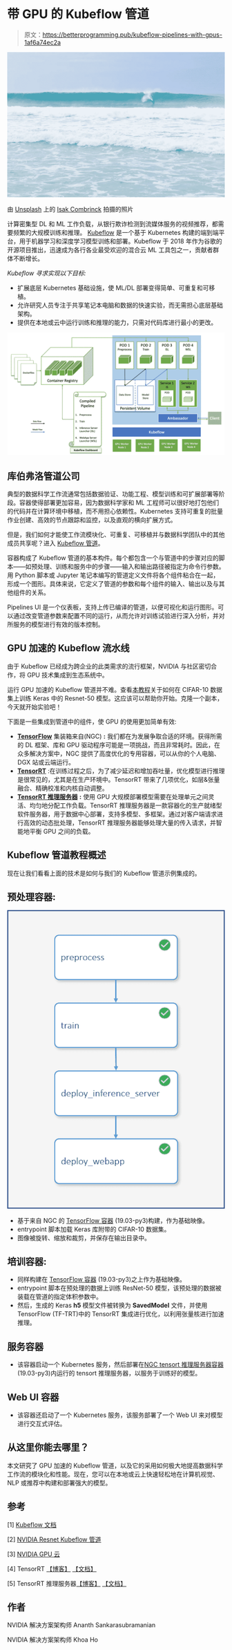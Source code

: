 # 带 GPU 的 Kubeflow 管道

> 原文：<https://betterprogramming.pub/kubeflow-pipelines-with-gpus-1af6a74ec2a>

![](img/6787fe7711ed5c707ebd6dee9b6c41ee.png)

由 [Unsplash](https://unsplash.com/search/photos/pipelines?utm_source=unsplash&utm_medium=referral&utm_content=creditCopyText) 上的 [Isak Combrinck](https://unsplash.com/@isak_combrinck?utm_source=unsplash&utm_medium=referral&utm_content=creditCopyText) 拍摄的照片

计算密集型 DL 和 ML 工作负载，从银行欺诈检测到流媒体服务的视频推荐，都需要频繁的大规模训练和推理。 [Kubeflow](https://www.kubeflow.org/) 是一个基于 Kubernetes 构建的端到端平台，用于机器学习和深度学习模型训练和部署。Kubeflow 于 2018 年作为谷歌的开源项目推出，迅速成为各行各业最受欢迎的混合云 ML 工具包之一，贡献者群体不断增长。

*Kubeflow 寻求实现以下目标:*

*   扩展底层 Kubernetes 基础设施，使 ML/DL 部署变得简单、可重复和可移植。
*   允许研究人员专注于共享笔记本电脑和数据的快速实验，而无需担心底层基础架构。
*   提供在本地或云中运行训练和推理的能力，只需对代码库进行最小的更改。

![](img/211c67862a62a79520891ae41cc047aa.png)

## 库伯弗洛管道公司

典型的数据科学工作流通常包括数据验证、功能工程、模型训练和可扩展部署等阶段。容器使得部署更加容易，因为数据科学家和 ML 工程师可以很好地打包他们的代码并在计算环境中移植，而不用担心依赖性。Kubernetes 支持可重复的批量作业创建、高效的节点跟踪和监控，以及直观的横向扩展方式。

但是，我们如何才能使工作流模块化、可重复、可移植并与数据科学团队中的其他成员共享呢？进入 [Kubeflow 管道](https://www.kubeflow.org/docs/pipelines/pipelines-overview/)。

容器构成了 Kubeflow 管道的基本构件。每个都包含一个与管道中的步骤对应的脚本——如预处理、训练和服务中的步骤——输入和输出路径被指定为命令行参数。用 Python 脚本或 Jupyter 笔记本编写的管道定义文件将各个组件粘合在一起，形成一个图形。具体来说，它定义了管道的参数和每个组件的输入、输出以及与其他组件的关系。

Pipelines UI 是一个仪表板，支持上传已编译的管道，以便可视化和运行图形。可以通过改变管道参数来配置不同的运行，从而允许对训练试验进行深入分析，并对所服务的模型进行有效的版本控制。

## GPU 加速的 Kubeflow 流水线

由于 Kubeflow 已经成为跨企业的此类需求的流行框架，NVIDIA 与社区密切合作，将 GPU 技术集成到生态系统中。

运行 GPU 加速的 Kubeflow 管道并不难。查看[本教程](https://github.com/kubeflow/pipelines/tree/master/samples/nvidia-resnet)关于如何在 CIFAR-10 数据集上训练 Keras 中的 Resnet-50 模型。这应该可以帮助你开始。克隆一个副本，今天就开始实验吧！

下面是一些集成到管道中的组件，使 GPU 的使用更加简单有效:

*   [**TensorFlow**](https://ngc.nvidia.com/catalog/containers/nvidia:tensorflow) 集装箱来自(NGC) **:** 我们都在为发展争取合适的环境。获得所需的 DL 框架、库和 GPU 驱动程序可能是一项挑战，而且非常耗时。因此，在众多解决方案中，NGC 提供了高度优化的专用容器，可以从你的个人电脑、DGX 站或云端运行。
*   [**TensorRT**](https://developer.nvidia.com/tensorrt) :在训练过程之后，为了减少延迟和增加吞吐量，优化模型进行推理是很常见的，尤其是在生产环境中。TensorRT 带来了几项优化，如层&张量融合、精确校准和内核自动调整。
*   [**TensorRT 推理服务器**](https://github.com/NVIDIA/tensorrt-inference-server) **:** 使用 GPU 大规模部署模型需要在处理单元之间灵活、均匀地分配工作负载。TensorRT 推理服务器是一款容器化的生产就绪型软件服务器，用于数据中心部署，支持多模型、多框架。通过对客户端请求进行高效的动态批处理，TensorRT 推理服务器能够处理大量的传入请求，并智能地平衡 GPU 之间的负载。

## Kubeflow 管道教程概述

现在让我们看看上面的技术是如何与我们的 Kubeflow 管道示例集成的。

## 预处理容器:

![](img/93412eae298d5262c2df68771b69c00f.png)

*   基于来自 NGC 的 [TensorFlow 容器](https://ngc.nvidia.com/catalog/containers/nvidia:tensorflow) (19.03-py3)构建，作为基础映像。
*   entrypoint 脚本加载 Keras 库附带的 CIFAR-10 数据集。
*   图像被旋转、缩放和裁剪，并保存在输出目录中。

## 培训容器:

*   同样构建在 [TensorFlow 容器](https://ngc.nvidia.com/catalog/containers/nvidia:tensorflow) (19.03-py3)之上作为基础映像。
*   entrypoint 脚本在预处理的数据上训练 ResNet-50 模型，该预处理的数据被装载在管道的指定体积参数中。
*   然后，生成的 Keras **h5** 模型文件被转换为 **SavedModel** 文件，并使用 TensorFlow (TF-TRT)中的 TensorRT 集成进行优化，以利用张量核进行加速推理。

## 服务容器

*   该容器启动一个 Kubernetes 服务，然后部署在[NGC tensort 推理服务器容器](https://ngc.nvidia.com/catalog/containers/nvidia:tensorrtserver) (19.03-py3)内运行的 tensort 推理服务器，以服务于训练好的模型。

## Web UI 容器

*   该容器还启动了一个 Kubernetes 服务，该服务部署了一个 Web UI 来对模型进行交互式评估。

## 从这里你能去哪里？

本文研究了 GPU 加速的 Kubeflow 管道，以及它的采用如何极大地提高数据科学工作流的模块化和性能。现在，您可以在本地或云上快速轻松地在计算机视觉、NLP 或推荐中构建和部署强大的模型。

## 参考

[1] [Kubeflow 文档](https://www.kubeflow.org/docs/)

[2] [NVIDIA Resnet Kubeflow 管道](https://github.com/kubeflow/pipelines/tree/master/samples/nvidia-resnet)

[3] [NVIDIA GPU 云](https://ngc.nvidia.com/catalog/landing)

[4] TensorRT [【博客】](https://devblogs.nvidia.com/speed-up-inference-tensorrt/) [【文档】](https://docs.nvidia.com/deeplearning/sdk/tensorrt-developer-guide/index.html)

[5] TensorRT 推理服务器[【博客】](https://devblogs.nvidia.com/nvidia-serves-deep-learning-inference/) [【文档】](https://docs.nvidia.com/deeplearning/sdk/tensorrt-inference-server-guide/docs/)

## 作者

NVIDIA 解决方案架构师 Ananth Sankarasubramanian

NVIDIA 解决方案架构师 Khoa Ho